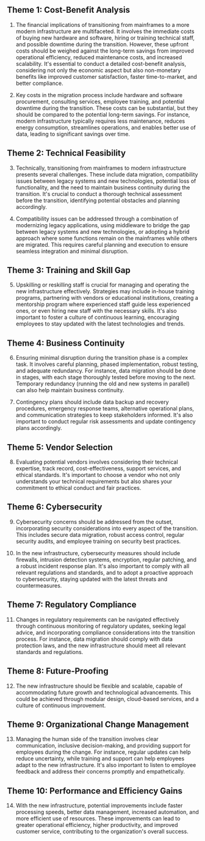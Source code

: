 ## Theme 1: Cost-Benefit Analysis

1. The financial implications of transitioning from mainframes to a more modern infrastructure are multifaceted. It involves the immediate costs of buying new hardware and software, hiring or training technical staff, and possible downtime during the transition. However, these upfront costs should be weighed against the long-term savings from improved operational efficiency, reduced maintenance costs, and increased scalability. It's essential to conduct a detailed cost-benefit analysis, considering not only the economic aspect but also non-monetary benefits like improved customer satisfaction, faster time-to-market, and better compliance.

2. Key costs in the migration process include hardware and software procurement, consulting services, employee training, and potential downtime during the transition. These costs can be substantial, but they should be compared to the potential long-term savings. For instance, modern infrastructure typically requires less maintenance, reduces energy consumption, streamlines operations, and enables better use of data, leading to significant savings over time.

## Theme 2: Technical Feasibility

3. Technically, transitioning from mainframes to modern infrastructure presents several challenges. These include data migration, compatibility issues between legacy systems and new technologies, potential loss of functionality, and the need to maintain business continuity during the transition. It's crucial to conduct a thorough technical assessment before the transition, identifying potential obstacles and planning accordingly.

4. Compatibility issues can be addressed through a combination of modernizing legacy applications, using middleware to bridge the gap between legacy systems and new technologies, or adopting a hybrid approach where some functions remain on the mainframes while others are migrated. This requires careful planning and execution to ensure seamless integration and minimal disruption.

## Theme 3: Training and Skill Gap

5. Upskilling or reskilling staff is crucial for managing and operating the new infrastructure effectively. Strategies may include in-house training programs, partnering with vendors or educational institutions, creating a mentorship program where experienced staff guide less experienced ones, or even hiring new staff with the necessary skills. It's also important to foster a culture of continuous learning, encouraging employees to stay updated with the latest technologies and trends.

## Theme 4: Business Continuity

6. Ensuring minimal disruption during the transition phase is a complex task. It involves careful planning, phased implementation, robust testing, and adequate redundancy. For instance, data migration should be done in stages, with each stage thoroughly tested before moving to the next. Temporary redundancy (running the old and new systems in parallel) can also help maintain business continuity.

7. Contingency plans should include data backup and recovery procedures, emergency response teams, alternative operational plans, and communication strategies to keep stakeholders informed. It's also important to conduct regular risk assessments and update contingency plans accordingly.

## Theme 5: Vendor Selection

8. Evaluating potential vendors involves considering their technical expertise, track record, cost-effectiveness, support services, and ethical standards. It's important to choose a vendor who not only understands your technical requirements but also shares your commitment to ethical conduct and fair practices.

## Theme 6: Cybersecurity

9. Cybersecurity concerns should be addressed from the outset, incorporating security considerations into every aspect of the transition. This includes secure data migration, robust access control, regular security audits, and employee training on security best practices.

10. In the new infrastructure, cybersecurity measures should include firewalls, intrusion detection systems, encryption, regular patching, and a robust incident response plan. It's also important to comply with all relevant regulations and standards, and to adopt a proactive approach to cybersecurity, staying updated with the latest threats and countermeasures.

## Theme 7: Regulatory Compliance

11. Changes in regulatory requirements can be navigated effectively through continuous monitoring of regulatory updates, seeking legal advice, and incorporating compliance considerations into the transition process. For instance, data migration should comply with data protection laws, and the new infrastructure should meet all relevant standards and regulations.

## Theme 8: Future-Proofing

12. The new infrastructure should be flexible and scalable, capable of accommodating future growth and technological advancements. This could be achieved through modular design, cloud-based services, and a culture of continuous improvement.

## Theme 9: Organizational Change Management

13. Managing the human side of the transition involves clear communication, inclusive decision-making, and providing support for employees during the change. For instance, regular updates can help reduce uncertainty, while training and support can help employees adapt to the new infrastructure. It's also important to listen to employee feedback and address their concerns promptly and empathetically.

## Theme 10: Performance and Efficiency Gains

14. With the new infrastructure, potential improvements include faster processing speeds, better data management, increased automation, and more efficient use of resources. These improvements can lead to greater operational efficiency, higher productivity, and improved customer service, contributing to the organization's overall success.